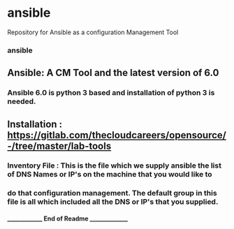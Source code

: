 # ansible
Repository for Ansible as a configuration Management Tool 

### ansible
## Ansible: A CM Tool and the latest version of 6.0

### Ansible 6.0 is python 3 based and installation of python 3 is needed.

## Installation : https://gitlab.com/thecloudcareers/opensource/-/tree/master/lab-tools 

### Inventory File : This is the file which we supply ansible the list of DNS Names or IP's on the machine that you would like to

### do that configuration management. The default group in this file is all which included all the DNS or IP's that you supplied.

#### ____________ End of Readme _____________ ####
